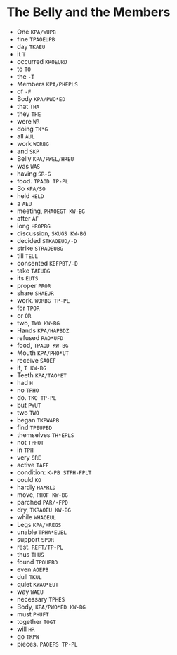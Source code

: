 # The Belly and the Members

* One `KPA/WUPB`
* fine `TPAOEUPB`
* day `TKAEU`
* it `T`
* occurred `KROEURD`
* to `TO`
* the `-T`
* Members `KPA/PHEPLS`
* of `-F`
* Body `KPA/PWO*ED`
* that `THA`
* they `THE`
* were `WR`
* doing `TK*G`
* all `AUL`
* work `WORBG`
* and `SKP`
* Belly `KPA/PWEL/HREU`
* was `WAS`
* having `SR-G`
* food. `TPAOD TP-PL`
* So `KPA/SO`
* held `HELD`
* a `AEU`
* meeting, `PHAOEGT KW-BG`
* after `AF`
* long `HROPBG`
* discussion, `SKUGS KW-BG`
* decided `STKAOEUD/-D`
* strike `STRAOEUBG`
* till `TEUL`
* consented `KEFPBT/-D`
* take `TAEUBG`
* its `EUTS`
* proper `PROR`
* share `SHAEUR`
* work. `WORBG TP-PL`
* for `TPOR`
* or `OR`
* two, `TWO KW-BG`
* Hands `KPA/HAPBDZ`
* refused `RAO*UFD`
* food, `TPAOD KW-BG`
* Mouth `KPA/PHO*UT`
* receive `SAOEF`
* it, `T KW-BG`
* Teeth `KPA/TAO*ET`
* had `H`
* no `TPHO`
* do. `TKO TP-PL`
* but `PWUT`
* two `TWO`
* began `TKPWAPB`
* find `TPEUPBD`
* themselves `TH*EPLS`
* not `TPHOT`
* in `TPH`
* very `SRE`
* active `TAEF`
* condition: `K-PB STPH-FPLT`
* could `KO`
* hardly `HA*RLD`
* move, `PHOF KW-BG`
* parched `PAR/-FPD`
* dry, `TKRAOEU KW-BG`
* while `WHAOEUL`
* Legs `KPA/HREGS`
* unable `TPHA*EUBL`
* support `SPOR`
* rest. `REFT/TP-PL`
* thus `THUS`
* found `TPOUPBD`
* even `AOEPB`
* dull `TKUL`
* quiet `KWAO*EUT`
* way `WAEU`
* necessary `TPHES`
* Body, `KPA/PWO*ED KW-BG`
* must `PHUFT`
* together `TOGT`
* will `HR`
* go `TKPW`
* pieces. `PAOEFS TP-PL`
